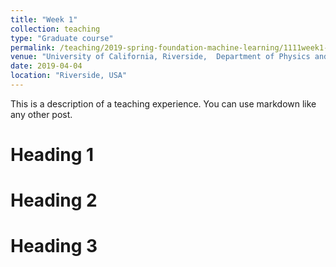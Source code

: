 ```yaml
---
title: "Week 1"
collection: teaching
type: "Graduate course"
permalink: /teaching/2019-spring-foundation-machine-learning/1111week1-Python
venue: "University of California, Riverside,  Department of Physics and Astronomy"
date: 2019-04-04
location: "Riverside, USA"
---
```


This is a description of a teaching experience. You can use markdown like any other post.

Heading 1
======

Heading 2
======

Heading 3
======
